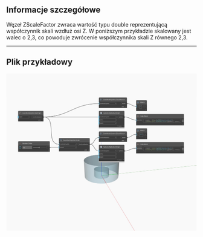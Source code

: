## Informacje szczegółowe
Węzeł ZScaleFactor zwraca wartość typu double reprezentującą współczynnik skali wzdłuż osi Z. W poniższym przykładzie skalowany jest walec o 2,3, co powoduje zwrócenie współczynnika skali Z równego 2,3.
___
## Plik przykładowy

![ZScaleFactor](./Autodesk.DesignScript.Geometry.CoordinateSystem.ZScaleFactor_img.jpg)

